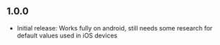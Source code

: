 ## 1.0.0

* Initial release: Works fully on android, still needs some research for default values used in iOS devices
